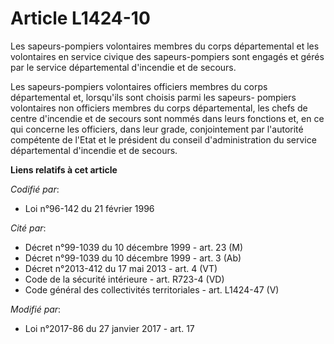 # Article L1424-10

Les sapeurs-pompiers volontaires membres du corps départemental et les volontaires en service civique des sapeurs-pompiers
sont engagés et gérés par le service départemental d'incendie et de secours.

Les sapeurs-pompiers volontaires officiers membres du corps départemental et, lorsqu'ils sont choisis parmi les sapeurs-
pompiers volontaires non officiers membres du corps départemental, les chefs de centre d'incendie et de secours sont nommés
dans leurs fonctions et, en ce qui concerne les officiers, dans leur grade, conjointement par l'autorité compétente de l'Etat
et le président du conseil d'administration du service départemental d'incendie et de secours.

**Liens relatifs à cet article**

_Codifié par_:

  - Loi n°96-142 du 21 février 1996

_Cité par_:

  - Décret n°99-1039 du 10 décembre 1999 - art. 23 (M)
  - Décret n°99-1039 du 10 décembre 1999 - art. 3 (Ab)
  - Décret n°2013-412 du 17 mai 2013 - art. 4 (VT)
  - Code de la sécurité intérieure - art. R723-4 (VD)
  - Code général des collectivités territoriales - art. L1424-47 (V)

_Modifié par_:

  - Loi n°2017-86 du 27 janvier 2017 - art. 17
